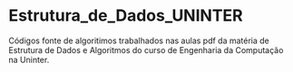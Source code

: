 # Estrutura_de_Dados_UNINTER
Códigos fonte de algoritimos trabalhados nas aulas pdf da matéria de Estrutura de Dados e Algoritmos do curso de Engenharia da Computação na Uninter.
